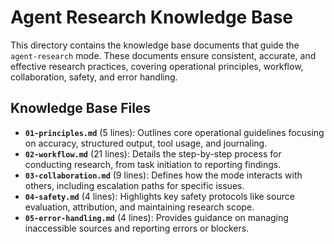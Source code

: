 # Agent Research Knowledge Base

This directory contains the knowledge base documents that guide the `agent-research` mode. These documents ensure consistent, accurate, and effective research practices, covering operational principles, workflow, collaboration, safety, and error handling.

## Knowledge Base Files

*   **`01-principles.md`** (5 lines): Outlines core operational guidelines focusing on accuracy, structured output, tool usage, and journaling.
*   **`02-workflow.md`** (21 lines): Details the step-by-step process for conducting research, from task initiation to reporting findings.
*   **`03-collaboration.md`** (9 lines): Defines how the mode interacts with others, including escalation paths for specific issues.
*   **`04-safety.md`** (4 lines): Highlights key safety protocols like source evaluation, attribution, and maintaining research scope.
*   **`05-error-handling.md`** (4 lines): Provides guidance on managing inaccessible sources and reporting errors or blockers.
